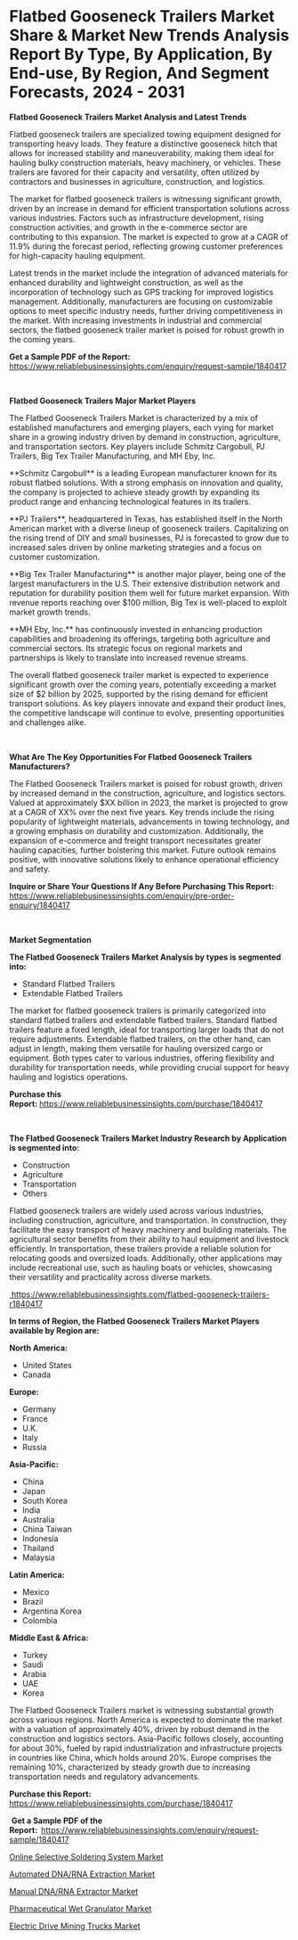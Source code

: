 <p><h1>Flatbed Gooseneck Trailers Market Share & Market New Trends Analysis Report By Type, By Application, By End-use, By Region, And Segment Forecasts, 2024 - 2031</h1></p><p><strong>Flatbed Gooseneck Trailers Market Analysis and Latest Trends</strong></p>
<p><p>Flatbed gooseneck trailers are specialized towing equipment designed for transporting heavy loads. They feature a distinctive gooseneck hitch that allows for increased stability and maneuverability, making them ideal for hauling bulky construction materials, heavy machinery, or vehicles. These trailers are favored for their capacity and versatility, often utilized by contractors and businesses in agriculture, construction, and logistics.</p><p>The market for flatbed gooseneck trailers is witnessing significant growth, driven by an increase in demand for efficient transportation solutions across various industries. Factors such as infrastructure development, rising construction activities, and growth in the e-commerce sector are contributing to this expansion. The market is expected to grow at a CAGR of 11.9% during the forecast period, reflecting growing customer preferences for high-capacity hauling equipment.</p><p>Latest trends in the market include the integration of advanced materials for enhanced durability and lightweight construction, as well as the incorporation of technology such as GPS tracking for improved logistics management. Additionally, manufacturers are focusing on customizable options to meet specific industry needs, further driving competitiveness in the market. With increasing investments in industrial and commercial sectors, the flatbed gooseneck trailer market is poised for robust growth in the coming years.</p></p>
<p><strong>Get a Sample PDF of the Report:&nbsp;</strong> <a href="https://www.reliablebusinessinsights.com/enquiry/request-sample/1840417?utm_campaign=97&utm_medium=2&utm_source=Github&utm_content=ia&utm_term=03112024&utm_id=flatbed-gooseneck-trailers">https://www.reliablebusinessinsights.com/enquiry/request-sample/1840417</a></p>
<p>&nbsp;</p>
<p><strong>Flatbed Gooseneck Trailers Major Market Players</strong></p>
<p><p>The Flatbed Gooseneck Trailers Market is characterized by a mix of established manufacturers and emerging players, each vying for market share in a growing industry driven by demand in construction, agriculture, and transportation sectors. Key players include Schmitz Cargobull, PJ Trailers, Big Tex Trailer Manufacturing, and MH Eby, Inc.</p><p>**Schmitz Cargobull** is a leading European manufacturer known for its robust flatbed solutions. With a strong emphasis on innovation and quality, the company is projected to achieve steady growth by expanding its product range and enhancing technological features in its trailers. </p><p>**PJ Trailers**, headquartered in Texas, has established itself in the North American market with a diverse lineup of gooseneck trailers. Capitalizing on the rising trend of DIY and small businesses, PJ is forecasted to grow due to increased sales driven by online marketing strategies and a focus on customer customization.</p><p>**Big Tex Trailer Manufacturing** is another major player, being one of the largest manufacturers in the U.S. Their extensive distribution network and reputation for durability position them well for future market expansion. With revenue reports reaching over $100 million, Big Tex is well-placed to exploit market growth trends.</p><p>**MH Eby, Inc.** has continuously invested in enhancing production capabilities and broadening its offerings, targeting both agriculture and commercial sectors. Its strategic focus on regional markets and partnerships is likely to translate into increased revenue streams.</p><p>The overall flatbed gooseneck trailer market is expected to experience significant growth over the coming years, potentially exceeding a market size of $2 billion by 2025, supported by the rising demand for efficient transport solutions. As key players innovate and expand their product lines, the competitive landscape will continue to evolve, presenting opportunities and challenges alike.</p></p>
<p>&nbsp;</p>
<p><strong>What Are The Key Opportunities For Flatbed Gooseneck Trailers Manufacturers?</strong></p>
<p><p>The Flatbed Gooseneck Trailers market is poised for robust growth, driven by increased demand in the construction, agriculture, and logistics sectors. Valued at approximately $XX billion in 2023, the market is projected to grow at a CAGR of XX% over the next five years. Key trends include the rising popularity of lightweight materials, advancements in towing technology, and a growing emphasis on durability and customization. Additionally, the expansion of e-commerce and freight transport necessitates greater hauling capacities, further bolstering this market. Future outlook remains positive, with innovative solutions likely to enhance operational efficiency and safety.</p></p>
<p><strong>Inquire or Share Your Questions If Any Before Purchasing This Report:</strong> <a href="https://www.reliablebusinessinsights.com/enquiry/pre-order-enquiry/1840417?utm_campaign=97&utm_medium=2&utm_source=Github&utm_content=ia&utm_term=03112024&utm_id=flatbed-gooseneck-trailers">https://www.reliablebusinessinsights.com/enquiry/pre-order-enquiry/1840417</a></p>
<p>&nbsp;</p>
<p><strong>Market Segmentation</strong></p>
<p><strong>The Flatbed Gooseneck Trailers Market Analysis by types is segmented into:</strong></p>
<p><ul><li>Standard Flatbed Trailers</li><li>Extendable Flatbed Trailers</li></ul></p>
<p><p>The market for flatbed gooseneck trailers is primarily categorized into standard flatbed trailers and extendable flatbed trailers. Standard flatbed trailers feature a fixed length, ideal for transporting larger loads that do not require adjustments. Extendable flatbed trailers, on the other hand, can adjust in length, making them versatile for hauling oversized cargo or equipment. Both types cater to various industries, offering flexibility and durability for transportation needs, while providing crucial support for heavy hauling and logistics operations.</p></p>
<p><strong>Purchase this Report:&nbsp;</strong><a href="https://www.reliablebusinessinsights.com/purchase/1840417?utm_campaign=97&utm_medium=2&utm_source=Github&utm_content=ia&utm_term=03112024&utm_id=flatbed-gooseneck-trailers">https://www.reliablebusinessinsights.com/purchase/1840417</a></p>
<p>&nbsp;</p>
<p><strong>The Flatbed Gooseneck Trailers Market Industry Research by Application is segmented into:</strong></p>
<p><ul><li>Construction</li><li>Agriculture</li><li>Transportation</li><li>Others</li></ul></p>
<p><p>Flatbed gooseneck trailers are widely used across various industries, including construction, agriculture, and transportation. In construction, they facilitate the easy transport of heavy machinery and building materials. The agricultural sector benefits from their ability to haul equipment and livestock efficiently. In transportation, these trailers provide a reliable solution for relocating goods and oversized loads. Additionally, other applications may include recreational use, such as hauling boats or vehicles, showcasing their versatility and practicality across diverse markets.</p></p>
<p><a href="https://www.reliablebusinessinsights.com/flatbed-gooseneck-trailers-r1840417?utm_campaign=97&utm_medium=2&utm_source=Github&utm_content=ia&utm_term=03112024&utm_id=flatbed-gooseneck-trailers">&nbsp;https://www.reliablebusinessinsights.com/flatbed-gooseneck-trailers-r1840417</a></p>
<p><strong>In terms of Region, the Flatbed Gooseneck Trailers Market Players available by Region are:</strong></p>
<p>
    <p> <strong> North America: </strong>
        <ul>
            <li>United States</li>
            <li>Canada</li>
        </ul>
        </p> 
    <p> <strong> Europe: </strong>
        <ul>
            <li>Germany</li>
            <li>France</li>
            <li>U.K.</li>
            <li>Italy</li>
            <li>Russia</li>
        </ul>
        </p> 
    <p> <strong> Asia-Pacific: </strong>
        <ul>
            <li>China</li>
            <li>Japan</li>
            <li>South Korea</li>
            <li>India</li>
            <li>Australia</li>
            <li>China Taiwan</li>
            <li>Indonesia</li>
            <li>Thailand</li>
            <li>Malaysia</li>
        </ul>
        </p> 
    <p> <strong> Latin America: </strong>
        <ul>
            <li>Mexico</li>
            <li>Brazil</li>
            <li>Argentina Korea</li>
            <li>Colombia</li>
        </ul>
        </p> 
    <p> <strong> Middle East & Africa: </strong>
        <ul>
            <li>Turkey</li>
            <li>Saudi</li>
            <li>Arabia</li>
            <li>UAE</li>
            <li>Korea</li>
        </ul>
    </p>
    </p>
<p><p>The Flatbed Gooseneck Trailers market is witnessing substantial growth across various regions. North America is expected to dominate the market with a valuation of approximately 40%, driven by robust demand in the construction and logistics sectors. Asia-Pacific follows closely, accounting for about 30%, fueled by rapid industrialization and infrastructure projects in countries like China, which holds around 20%. Europe comprises the remaining 10%, characterized by steady growth due to increasing transportation needs and regulatory advancements.</p></p>
<p><strong>Purchase this Report: </strong><a href="https://www.reliablebusinessinsights.com/purchase/1840417?utm_campaign=97&utm_medium=2&utm_source=Github&utm_content=ia&utm_term=03112024&utm_id=flatbed-gooseneck-trailers">https://www.reliablebusinessinsights.com/purchase/1840417</a></p>
<p>&nbsp;<strong>Get a Sample PDF of the Report:&nbsp;&nbsp;</strong><a href="https://www.reliablebusinessinsights.com/enquiry/request-sample/1840417?utm_campaign=97&utm_medium=2&utm_source=Github&utm_content=ia&utm_term=03112024&utm_id=flatbed-gooseneck-trailers">https://www.reliablebusinessinsights.com/enquiry/request-sample/1840417</a></p>
<p><strong></strong></p>
<p><p><a href="https://www.linkedin.com/pulse/online-selective-soldering-system-market2024-2031-industry-ge9tf?utm_campaign=97&utm_medium=2&utm_source=Github&utm_content=ia&utm_term=03112024&utm_id=flatbed-gooseneck-trailers">Online Selective Soldering System Market</a></p><p><a href="https://issuu.com/reportprime-2/docs/automated-dnarna-extraction-market-_63e1c368a00cb9?utm_campaign=97&utm_medium=2&utm_source=Github&utm_content=ia&utm_term=03112024&utm_id=flatbed-gooseneck-trailers">Automated DNA/RNA Extraction Market</a></p><p><a href="https://issuu.com/reportprime-2/docs/manual-dnarna-extractor-market-size_5b35e87011aa7e?utm_campaign=97&utm_medium=2&utm_source=Github&utm_content=ia&utm_term=03112024&utm_id=flatbed-gooseneck-trailers">Manual DNA/RNA Extractor Market</a></p><p><a href="https://www.linkedin.com/pulse/global-pharmaceutical-wet-granulator-market-forecast-2024--2s8lf?utm_campaign=97&utm_medium=2&utm_source=Github&utm_content=ia&utm_term=03112024&utm_id=flatbed-gooseneck-trailers">Pharmaceutical Wet Granulator Market</a></p><p><a href="https://github.com/shebaharrifx/Market-Research-Report-List-1/blob/main/electric-drive-mining-trucks-market.md?utm_campaign=97&utm_medium=2&utm_source=Github&utm_content=ia&utm_term=03112024&utm_id=flatbed-gooseneck-trailers">Electric Drive Mining Trucks Market</a></p></p>